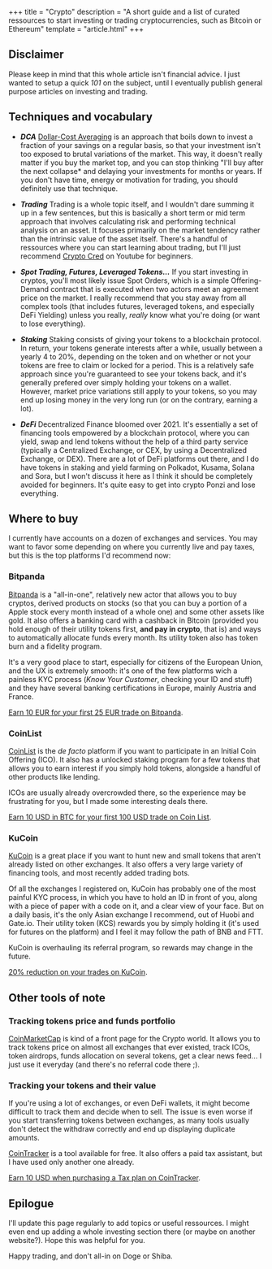 +++
title = "Crypto"
description = "A short guide and a list of curated ressources to start investing or trading cryptocurrencies, such as Bitcoin or Ethereum"
template = "article.html"
+++

## Disclaimer
Please keep in mind that this whole article isn't financial advice. I just wanted to setup a quick *101* on the subject, until I eventually publish general purpose articles on investing and trading.

## Techniques and vocabulary
* ***DCA*** [Dollar-Cost Averaging][0] is an approach that boils down to invest a fraction of your savings on a regular basis, so that your investment isn't too exposed to brutal variations of the market. This way, it doesn't really matter if you buy the market top, and you can stop thinking "I'll buy after the next collapse* and delaying your investments for months or years. If you don't have time, energy or motivation for trading, you should definitely use that technique.

* ***Trading*** Trading is a whole topic itself, and I wouldn't dare summing it up in a few sentences, but this is basically a short term or mid term approach that involves calculating risk and performing technical analysis on an asset. It focuses primarily on the market tendency rather than the intrinsic value of the asset itself. There's a handful of ressources where you can start learning about trading, but I'll just recommend [Crypto Cred][1] on Youtube for beginners.

* ***Spot Trading, Futures, Leveraged Tokens...*** If you start investing in cryptos, you'll most likely issue Spot Orders, which is a simple Offering-Demand contract that is executed when two actors meet an agreement price on the market. I really recommend that you stay away from all complex tools (that includes futures, leveraged tokens, and especially DeFi Yielding) unless you really, *really* know what you're doing (or want to lose everything).

* ***Staking*** Staking consists of giving your tokens to a blockchain protocol. In return, your tokens generate interests after a while, usually between a yearly 4 to 20%, depending on the token and on whether or not your tokens are free to claim or locked for a period. This is a relatively safe approach since you're guaranteed to see your tokens back, and it's generally prefered over simply holding your tokens on a wallet. However, market price variations still apply to your tokens, so you may end up losing money in the very long run (or on the contrary, earning a lot).

* ***DeFi*** Decentralized Finance bloomed over 2021. It's essentially a set of financing tools empowered by a blockchain protocol, where you can yield, swap and lend tokens without the help of a third party service (typically a Centralized Exchange, or CEX, by using a Decentralized Exchange, or DEX). There are a lot of DeFi platforms out there, and I do have tokens in staking and yield farming on Polkadot, Kusama, Solana and Sora, but I won't discuss it here as I think it should be completely avoided for beginners. It's quite easy to get into crypto Ponzi and lose everything.

## Where to buy
I currently have accounts on a dozen of exchanges and services. You may want to favor some depending on where you currently live and pay taxes, but this is the top platforms I'd recommend now:

### Bitpanda
[Bitpanda][2] is a "all-in-one", relatively new actor that allows you to buy cryptos, derived products on stocks (so that you can buy a portion of a Apple stock every month instead of a whole one) and some other assets like gold. It also offers a banking card with a cashback in Bitcoin (provided you hold enough of their utility tokens first, **and pay in crypto**, that is) and ways to automatically allocate funds every month. Its utility token also has token burn and a fidelity program.

It's a very good place to start, especially for citizens of the European Union, and the UX is extremely smooth: it's one of the few platforms wich a painless KYC process (*Know Your Customer*, checking your ID and stuff) and they have several banking certifications in Europe, mainly Austria and France.

[Earn 10 EUR for your first 25 EUR trade on Bitpanda][2].

### CoinList
[CoinList][3] is the *de facto* platform if you want to participate in an Initial Coin Offering (ICO). It also has a unlocked staking program for a few tokens that allows you to earn interest if you simply hold tokens, alongside a handful of other products like lending.

ICOs are usually already overcrowded there, so the experience may be frustrating for you, but I made some interesting deals there.

[Earn 10 USD in BTC for your first 100 USD trade on Coin List][3].

### KuCoin
[KuCoin][4] is a great place if you want to hunt new and small tokens that aren't already listed on other exchanges. It also offers a very large variety of financing tools, and most recently added trading bots.

Of all the exchanges I registered on, KuCoin has probably one of the most painful KYC process, in which you have to hold an ID in front of you, along with a piece of paper with a code on it, and a clear view of your face. But on a daily basis, it's the only Asian exchange I recommend, out of Huobi and Gate.io. Their utility token (KCS) rewards you by simply holding it (it's used for futures on the platform) and I feel it may follow the path of BNB and FTT.

KuCoin is overhauling its referral program, so rewards may change in the future.

[20% reduction on your trades on KuCoin][4].

## Other tools of note

### Tracking tokens price and funds portfolio
[CoinMarketCap][6] is kind of a front page for the Crypto world. It allows you to track tokens price on almost all exchanges that ever existed, track ICOs, token airdrops, funds allocation on several tokens, get a clear news feed... I just use it everyday (and there's no referral code there ;).

### Tracking your tokens and their value
If you're using a lot of exchanges, or even DeFi wallets, it might become difficult to track them and decide when to sell. The issue is even worse if you start transferring tokens between exchanges, as many tools usually don't detect the withdraw correctly and end up displaying duplicate amounts.

[CoinTracker][5] is a tool available for free. It also offers a paid tax assistant, but I have used only another one already.

[Earn 10 USD when purchasing a Tax plan on CoinTracker][5].

## Epilogue
I'll update this page regularly to add topics or useful ressources. I might even end up adding a whole investing section there (or maybe on another website?). Hope this was helpful for you.

Happy trading, and don't all-in on Doge or Shiba.



[0]: https://www.investopedia.com/terms/d/dollarcostaveraging.asp
[1]: https://www.youtube.com/channel/UCBaU9NXRPjkLGgJy-M7RPCw
[2]: https://www.bitpanda.com/?ref=844855155096542216
[3]: https://coinlist.co/clt?referral_code=AX6QXM
[4]: https://www.kucoin.com/ucenter/signup?rcode=rJS6K8M
[5]: https://www.cointracker.io/i/dDmh9aPZbBAH
[6]: https://coinmarketcap.com/
